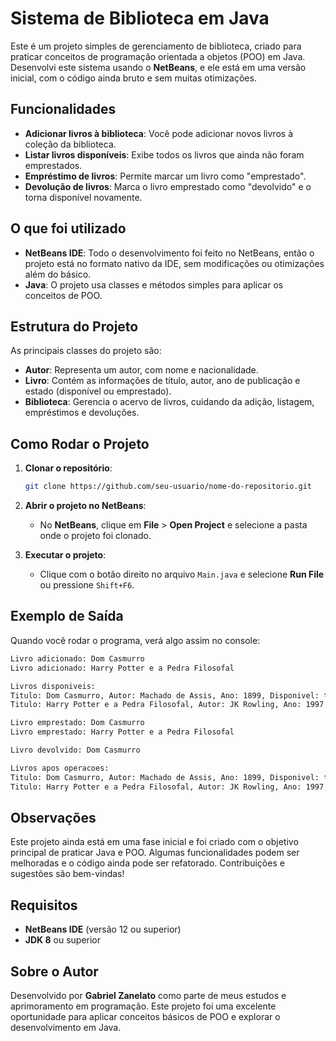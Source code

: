
# Sistema de Biblioteca em Java

Este é um projeto simples de gerenciamento de biblioteca, criado para praticar conceitos de programação orientada a objetos (POO) em Java. Desenvolvi este sistema usando o **NetBeans**, e ele está em uma versão inicial, com o código ainda bruto e sem muitas otimizações.

## Funcionalidades

- **Adicionar livros à biblioteca**: Você pode adicionar novos livros à coleção da biblioteca.
- **Listar livros disponíveis**: Exibe todos os livros que ainda não foram emprestados.
- **Empréstimo de livros**: Permite marcar um livro como "emprestado".
- **Devolução de livros**: Marca o livro emprestado como "devolvido" e o torna disponível novamente.

## O que foi utilizado

- **NetBeans IDE**: Todo o desenvolvimento foi feito no NetBeans, então o projeto está no formato nativo da IDE, sem modificações ou otimizações além do básico.
- **Java**: O projeto usa classes e métodos simples para aplicar os conceitos de POO.

## Estrutura do Projeto

As principais classes do projeto são:

- **Autor**: Representa um autor, com nome e nacionalidade.
- **Livro**: Contém as informações de título, autor, ano de publicação e estado (disponível ou emprestado).
- **Biblioteca**: Gerencia o acervo de livros, cuidando da adição, listagem, empréstimos e devoluções.

## Como Rodar o Projeto

1. **Clonar o repositório**:
    ```bash
    git clone https://github.com/seu-usuario/nome-do-repositorio.git
    ```

2. **Abrir o projeto no NetBeans**:
    - No **NetBeans**, clique em **File** > **Open Project** e selecione a pasta onde o projeto foi clonado.
    
3. **Executar o projeto**:
    - Clique com o botão direito no arquivo `Main.java` e selecione **Run File** ou pressione `Shift+F6`.

## Exemplo de Saída

Quando você rodar o programa, verá algo assim no console:

```bash
Livro adicionado: Dom Casmurro
Livro adicionado: Harry Potter e a Pedra Filosofal

Livros disponiveis:
Titulo: Dom Casmurro, Autor: Machado de Assis, Ano: 1899, Disponivel: true
Titulo: Harry Potter e a Pedra Filosofal, Autor: JK Rowling, Ano: 1997, Disponivel: true

Livro emprestado: Dom Casmurro
Livro emprestado: Harry Potter e a Pedra Filosofal

Livro devolvido: Dom Casmurro

Livros apos operacoes:
Titulo: Dom Casmurro, Autor: Machado de Assis, Ano: 1899, Disponivel: true
Titulo: Harry Potter e a Pedra Filosofal, Autor: JK Rowling, Ano: 1997, Disponivel: false
```

## Observações

Este projeto ainda está em uma fase inicial e foi criado com o objetivo principal de praticar Java e POO. Algumas funcionalidades podem ser melhoradas e o código ainda pode ser refatorado. Contribuições e sugestões são bem-vindas!

## Requisitos

- **NetBeans IDE** (versão 12 ou superior)
- **JDK 8** ou superior

## Sobre o Autor

Desenvolvido por **Gabriel Zanelato** como parte de meus estudos e aprimoramento em programação. Este projeto foi uma excelente oportunidade para aplicar conceitos básicos de POO e explorar o desenvolvimento em Java.
